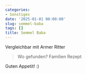 ```yaml
---
categories:
- Sonstiges
date: '2025-01-01 00:00:00'
slug: semmel-baba
tags: []
title: Semmel Baba
---
```



Vergleichbar mit Armer Ritter

> Wo gefunden? Familien Rezept

Guten Appetit! :)